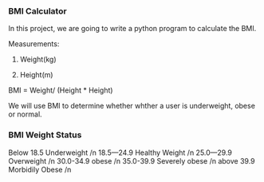 ### BMI Calculator

In this project, we are going to write a python program to calculate the BMI.

Measurements:
1. Weight(kg)

2. Height(m)

BMI = Weight/ (Height * Height)

We will use BMI to determine whether whther a user is underweight, obese or normal.



### BMI	Weight Status
Below 18.5	Underweight /n
18.5—24.9	Healthy Weight /n
25.0—29.9	Overweight /n
30.0-34.9   obese /n
35.0-39.9    Severely obese /n
above 39.9          Morbidily Obese /n      


